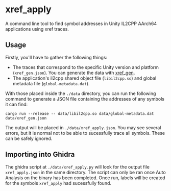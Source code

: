 # xref_apply

A command line tool to find symbol addresses in Unity IL2CPP AArch64 applications using xref traces.

## Usage

Firstly, you'll have to gather the following things:
- The traces that correspond to the specific Unity version and platform (`xref_gen.json`). You can generate the data with [xref_gen](https://github.com/StackDoubleFlow/xref_gen).
- The application's il2cpp shared object file (`libil2cpp.so`) and global metadata file (`global-metadata.dat`).

With those placed inside the `./data` directory, you can run the following command to generate a JSON file containing the addresses of any symbols it can find:
```
cargo run --release -- data/libil2cpp.so data/global-metadata.dat data/xref_gen.json
```
The output will be placed in `./data/xref_apply.json`. You may see several errors, but it is normal not to be able to sucessfully trace all symbols. These can be safely ignored.

## Importing into Ghidra

The ghidra script at `./data/xref_apply.py` will look for the output file `xref_apply.json` in the same directory. The script can only be ran once Auto Analysis on the binary has been completed. Once run, labels will be created for the symbols `xref_apply` had sucessfully found.
